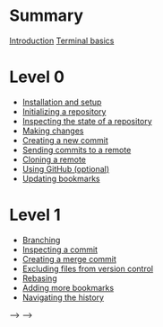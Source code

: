 # Summary

[Introduction](./introduction.md)
[Terminal basics](./terminal_basics.md)

# Level 0

- [Installation and setup](./install.md)
- [Initializing a repository](./initialize.md)
- [Inspecting the state of a repository](./log.md)
- [Making changes](./making_changes.md)
- [Creating a new commit](./commit.md)
- [Sending commits to a remote](./remotes.md)
- [Cloning a remote](./clone.md)
- [Using GitHub (optional)](./github.md)
- [Updating bookmarks](./update_bookmark.md)

# Level 1

- [Branching](./branching.md)
- [Inspecting a commit](./inspect.md)
- [Creating a merge commit](./merge.md)
- [Excluding files from version control](./ignore.md)
- [Rebasing](./rebase.md)
- [Adding more bookmarks](./more_bookmarks.md)
- [Navigating the history](./history_navigation.md)

<!-- # Level 2 -->
<!-- problem solving -->

<!-- - [Undoing mistakes]() -->
<!-- - [Tracking remote bookmarks]() <!-- delete and clone repo to simulate new PC --> -->
<!-- - [Resolving merge conflicts]() <!-- only side note: `jj resolve` with different tools --> -->
<!-- - [Deleting commits and bookmarks]() -->
<!-- - [Restoring file contents]() -->

<!-- # Level 3 -->
<!-- history rewirting -->

<!-- - [edit & squash]() -->
<!-- - [describe]() -->
<!-- - [advanced rebase]() -->
<!-- - [restore from anywhere]() -->
<!-- - [Cascading conflicts while rebasing]() -->

<!-- # Level 4 -->
<!-- everything else a Jujutsu expert should know -->

<!-- - [absorb]() -->
<!-- - [megamerge]() -->
<!-- - [configuration (aliases (tug))]() -->
<!-- - [revsets]() -->
<!-- - [templates (extract infos for scripts)]() -->
<!-- - [VCS theory: what even is a commit]() -->

<!-- # Level 5 -->
<!-- situational topics -->

<!-- - [tags]() -->
<!-- - [submodules]() -->
<!-- - [workspaces]() -->
<!-- - [sparse]() -->
<!-- - [jj fix]() -->
<!-- - [evolog]() -->
<!-- - [jj revert]() -->
<!-- - [git bisect]() -->
